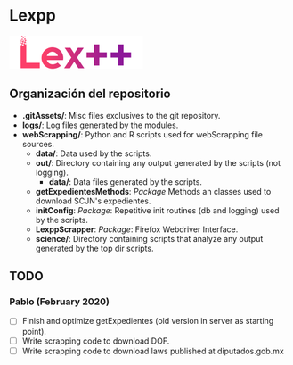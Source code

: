 # Lexpp

![Lexpp Logo](.gitAssets/logo_long@0,3x.png "Lexpp Logo")

## Organización del repositorio

* __.gitAssets/__: Misc files exclusives to the git repository.
* __logs/__: Log files generated by the modules.
* __webScrapping/__: Python and R scripts used for webScrapping file sources.
  * __data/__: Data used by the scripts.
  * __out/__: Directory containing any output generated by the scripts (not logging).
    * __data/__: Data files generated by the scripts.
  * __getExpedientesMethods__: _Package_ Methods an classes used to download SCJN's expedientes.
  * __initConfig__: _Package_: Repetitive init routines (db and logging) used by the scripts.
  * __LexppScrapper__: _Package_: Firefox Webdriver Interface.
  * __science/__: Directory containing scripts that analyze any output generated by the top dir scripts.
  
## TODO

### Pablo (February 2020)

* [ ] Finish and optimize getExpedientes (old version in server as starting point).
* [ ] Write scrapping code to download DOF.
* [ ] Write scrapping code to download laws published at diputados.gob.mx
